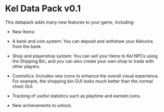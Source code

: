 # Kel Data Pack v0.1
This datapack adds many new features to your game, including:

* New İtems: 

* A bank and coin system: You can deposit and withdraw your Kelcoins from the bank.

* Shop and playershop system: You can sell your items to Kel NPCs using the Shipping Bin, and you can also create your own shop to trade with other players.

* Cosmetics :Includes new icons to enhance the overall visual experience. For example, the shopping bin GUI looks much better than the normal chest GUI.


* Tracking of useful statistics such as playtime and earned coins. 

* New achievements to unlock.
